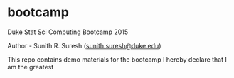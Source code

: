 # bootcamp

Duke Stat Sci Computing Bootcamp 2015

Author - Sunith R. Suresh (sunith.suresh@duke.edu)

This repo contains demo materials for the bootcamp
I hereby declare that I am the greatest
